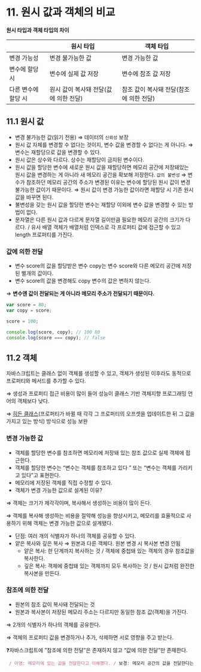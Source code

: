 # 11. 원시 값과 객체의 비교

**원시 타입과 객체 타입의 차이**

|                     | 원시 타입                             | 객체 타입                               |
| ------------------- | ------------------------------------- | --------------------------------------- |
| 변경 가능성         | 변경 불가능한 값                      | 변경 가능한 값                          |
| 변수에 할당 시      | 변수에 실제 값 저장                   | 변수에 참조 값 저장                     |
| 다른 변수에 할당 시 | 원시 값이 복사돼 전달(값에 의한 전달) | 참조 값이 복사돼 전달(참조에 의한 전달) |

## 11.1 원시 값

- 변경 불가능한 값(읽기 전용) ⇒ 데이터의 `신뢰성` 보장
- 원시 값 자체를 변경할 수 없다는 것이지, 변수 값을 변경할 수 없다는 게 아니다. ⇒ 변수는 재할당으로 값을 변경할 수 있다.
- 원시 값은 상수와 다르다. 상수는 재할당이 금지된 변수이다.
- 원시 값을 할당한 변수에 새로운 원시 값을 재할당하면 메모리 공간에 저장돼있는 원시 값을 변경하는 게 아니라 새 메모리 공간을 확보해 저장한다. `값의 불변성`
  ⇒ 변수가 참조하던 메모리 공간의 주소가 변경된 이유는 변수에 할당된 원시 값이 변경 불가능한 값이기 때문이다.
  ⇒ 원시 값이 변경 가능한 값이라면 재할당 시 기존 원시 값을 바꾸면 된다.
- 불변성을 갖는 원시 값을 할당한 변수는 재할당 이외에 변수 값을 변경할 수 있는 방법이 없다.
- 문자열은 다른 원시 값과 다르게 문자열 길이만큼 필요한 메모리 공간의 크기가 다르다. / 유사 배열 객체가 배열처럼 인덱스로 각 프로퍼티 값에 접근할 수 있고 length 프로퍼티를 가진다.

### **값에 의한 전달**

- 변수 score의 값을 할당받은 변수 copy는 변수 score와 다른 메모리 공간에 저장된 별개의 값이다.
- 변수 score의 값을 변경해도 copy 변수의 값은 변하지 않는다.

⇒ **변수엔 값이 전달되는 게 아니라 메모리 주소가 전달되기 때문이다.**

```jsx
var score = 80;
var copy = score;

score = 100;

console.log(score, copy); // 100 80
console.log(score === copy); // false
```

## 11.2 객체

자바스크립트는 클래스 없이 객체를 생성할 수 있고, 객체가 생성된 이후라도 동적으로 프로퍼티와 메서드를 추가할 수 있다.

⇒ 생성과 프로퍼티 접근 비용이 많이 들어 성능이 클래스 기반 객체지향 프로그래밍 언어의 객체보다 낮다.

⇒ [히든 클래스](https://engineering.linecorp.com/ko/blog/v8-hidden-class)(프로퍼티가 바뀔 때 각각 그 프로퍼티의 오프셋을 업데이트한 뒤 그 값을 가지고 있는 방식) 방식으로 성능 보완

### **변경 가능한 값**

- 객체를 할당한 변수를 참조하면 메모리에 저장돼 있는 참조 값으로 실제 객체에 접근한다.
- 객체를 할당한 변수는 “변수는 객체를 참조하고 있다 ” 또는 “변수는 객체를 가리키고 있다”고 표현한다.
- 메모리에 저장된 객체를 직접 수정할 수 있다.
- 객체가 변경 가능한 값으로 설계된 이유?

⇒ 객체는 크기가 제각각이며, 복사해서 생성하는 비용이 많이 든다.

⇒ 객체를 복사해 생성하는 비용을 절약해 성능을 향상시키고, 메모리를 효율적으로 사용하기 위해 객체는 변경 가능한 값으로 설계됐다.

- 단점: 여러 개의 식별자가 하나의 객체를 공유할 수 있다.
- 얕은 복사와 깊은 복사 ⇒ 원본과 다른 객체다. 원본 변경 시 복사본 변경 안됨
  - 얕은 복사: 한 단계까지 복사하는 것 / 객체에 중첩돼 있는 객체의 경우 참조값을 복사한다.
  - 깊은 복사: 객체에 중첩돼 있는 객체까지 모두 복사하는 것 / 원시 값처럼 완전한 복사본을 만든다.

### **참조에 의한 전달**

- 원본의 참조 값이 복사돼 전달되는 것
- 원본과 복사본이 저장된 메모리 주소는 다르지만 동일한 참조 값(객체)을 가진다.

⇒ 2개의 식별자가 하나의 객체를 공유한다.

⇒ 객체의 프로퍼티 값을 변경하거나 추가, 삭제하면 서로 영향을 주고 받는다.

❓자바스크립트에 ”참조에 의한 전달”은 존재하지 않고 “값에 의한 전달”만 존재한다.

```jsx
 / 아영: 메모리에 있는 값을 전달한다고 이해했다. / 보경: 메모리 공간의 값을 전달한다는 것은 참조에 의한 전달이나 값에 의한 전달 둘 다 똑같다. 똑같은 로직으로 동작하기 때문에 저렇게 설명하는 것 같다.
```

